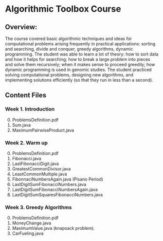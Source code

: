 # Algorithmic Toolbox Course

## Overview:
The course covered basic algorithmic techniques and ideas for computational problems arising 
frequently in practical applications: sorting and searching, divide and conquer, greedy algorithms, 
dynamic programming. The student was able to learn a lot of theory: how to sort data and how it helps 
for searching; how to break a large problem into pieces and solve them recursively; when it makes 
sense to proceed greedily; how dynamic programming is used in genomic studies. The student practiced 
solving computational problems, designing new algorithms, and implementing solutions efficiently 
(so that they run in less than a second).

## Content Files

### Week 1. Introduction
0. ProblemsDefinition.pdf
1. Sum.java
2. MaximumPairwiseProduct.java

### Week 2. Warm up
0. ProblemsDefinition.pdf
1. Fibonacci.java
2. LastFibonacciDigit.java
3. GreatestCommonDivisor.java
4. LeastCommonMultiple.java
5. FibonnaciNumbersAgain.java (Pisano Period)
6. LastDigitSumFibonacciNumbers.java
7. LastDigitSumFibonacciNumbersAgain.java
10. LastDigitSumSquaresFibonacciNumbers.java

### Week 3. Greedy Algorithms
0. ProblemsDefinition.pdf
1. MoneyChange.java
2. MaximumValue.java (knapsack problem).
3. CarFueling.java
